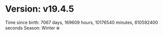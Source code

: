 # Version: v19.4.5
Time since birth: 7067 days, 169609 hours, 10176540 minutes, 610592400 seconds
Season: Winter ❄️

